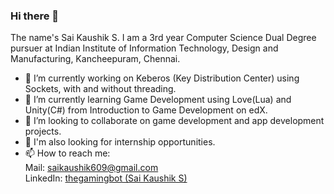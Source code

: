 ### Hi there 👋

The name's Sai Kaushik S. I am a 3rd year Computer Science Dual Degree pursuer at Indian Institute of Information Technology, Design and Manufacturing, Kancheepuram, Chennai. 

- 🔭 I’m currently working on Keberos (Key Distribution Center) using Sockets, with and without threading.
- 🌱 I’m currently learning Game Development using Love(Lua) and Unity(C#) from Introduction to Game Development on edX.
- 👯 I’m looking to collaborate on game development and app development projects.
- 👯 I'm also looking for internship opportunities.
- 📫 How to reach me: \
    Mail: saikaushik609@gmail.com \
    LinkedIn: [thegamingbot (Sai Kaushik S)](https://www.linkedin.com/in/kihsuakias/)
